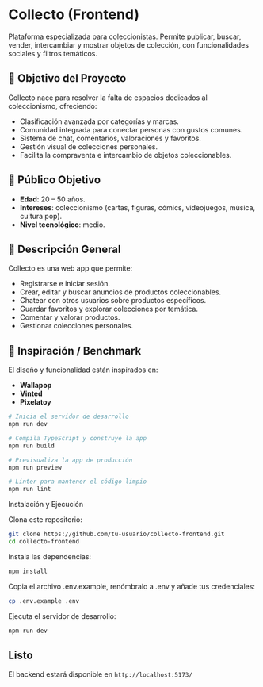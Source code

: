 # Collecto (Frontend)

Plataforma especializada para coleccionistas. Permite publicar, buscar, vender, intercambiar y mostrar objetos de colección, con funcionalidades sociales y filtros temáticos.

## 🚀 Objetivo del Proyecto

Collecto nace para resolver la falta de espacios dedicados al coleccionismo, ofreciendo:

- Clasificación avanzada por categorías y marcas.
- Comunidad integrada para conectar personas con gustos comunes.
- Sistema de chat, comentarios, valoraciones y favoritos.
- Gestión visual de colecciones personales.
- Facilita la compraventa e intercambio de objetos coleccionables.

## 👥 Público Objetivo

- **Edad**: 20 – 50 años.
- **Intereses**: coleccionismo (cartas, figuras, cómics, videojuegos, música, cultura pop).
- **Nivel tecnológico**: medio.

## 🧭 Descripción General

Collecto es una web app que permite:

- Registrarse e iniciar sesión.
- Crear, editar y buscar anuncios de productos coleccionables.
- Chatear con otros usuarios sobre productos específicos.
- Guardar favoritos y explorar colecciones por temática.
- Comentar y valorar productos.
- Gestionar colecciones personales.

## 🧠 Inspiración / Benchmark

El diseño y funcionalidad están inspirados en:
- **Wallapop**
- **Vinted**
- **Pixelatoy**


```bash
# Inicia el servidor de desarrollo
npm run dev

# Compila TypeScript y construye la app
npm run build

# Previsualiza la app de producción
npm run preview

# Linter para mantener el código limpio
npm run lint
```
Instalación y Ejecución

Clona este repositorio:

```bash
git clone https://github.com/tu-usuario/collecto-frontend.git
cd collecto-frontend
```

Instala las dependencias:

```bash
npm install
```

Copia el archivo .env.example, renómbralo a .env y añade tus credenciales:

```bash
cp .env.example .env
```

Ejecuta el servidor de desarrollo:

```bash
npm run dev
```

## Listo

El backend estará disponible en `http://localhost:5173/` 